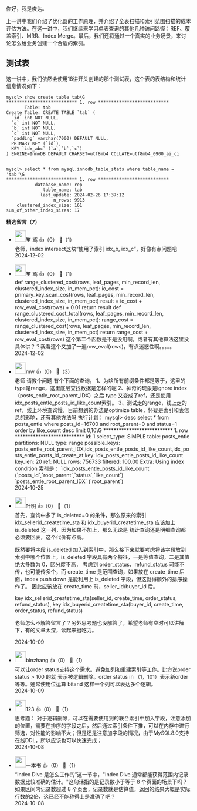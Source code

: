 你好，我是俊达。

上一讲中我们介绍了优化器的工作原理，并介绍了全表扫描和索引范围扫描的成本评估方法。在这一讲中，我们继续来学习单表查询的其他几种访问路径：REF、覆盖索引、MRR、Index Merge。最后，我们还将通过一个真实的业务场景，来讨论怎么给业务创建一个合适的索引。

## 测试表

这一讲中，我们依然会使用18讲开头创建的那个测试表，这个表的表结构和统计信息情况如下：

```plain
mysql> show create table tab\G
*************************** 1. row ***************************
       Table: tab
Create Table: CREATE TABLE `tab` (
  `id` int NOT NULL,
  `a` int NOT NULL,
  `b` int NOT NULL,
  `c` int NOT NULL,
  `padding` varchar(7000) DEFAULT NULL,
  PRIMARY KEY (`id`),
  KEY `idx_abc` (`a`,`b`,`c`)
) ENGINE=InnoDB DEFAULT CHARSET=utf8mb4 COLLATE=utf8mb4_0900_ai_ci


mysql> select * from mysql.innodb_table_stats where table_name = 'tab'\G
*************************** 1. row ***************************
           database_name: rep
              table_name: tab
             last_update: 2024-02-26 17:37:12
                  n_rows: 9913
    clustered_index_size: 161
sum_of_other_index_sizes: 17
```
<div><strong>精选留言（7）</strong></div><ul>
<li><img src="https://static001.geekbang.org/account/avatar/00/3c/4a/fe/7b6bd101.jpg" width="30px"><span>笙 鸢</span> 👍（0） 💬（1）<div>老师，index intersect这块“使用了索引 idx_b, idx_c”，好像有点问题吧</div>2024-12-02</li><br/><li><img src="https://static001.geekbang.org/account/avatar/00/3c/4a/fe/7b6bd101.jpg" width="30px"><span>笙 鸢</span> 👍（0） 💬（1）<div>def range_clustered_cost(rows, leaf_pages, min_record_len, clustered_index_size, in_mem_pct): io_cost = primary_key_scan_cost(rows, leaf_pages, min_record_len, clustered_index_size, in_mem_pct) result = io_cost + row_eval_cost(rows) + 0.01 return result
def range_clustered_cost_total(rows, leaf_pages, min_record_len, clustered_index_size, in_mem_pct): range_cost = range_clustered_cost(rows, leaf_pages, min_record_len, clustered_index_size, in_mem_pct) return range_cost + row_eval_cost(rows)
这个第二个函数是不是没用啊，或者有其他算法这里没具体讲？？我看这个又加了一遍row_eval(rows)，有点迷惑性啊。。。。。</div>2024-12-02</li><br/><li><img src="https://static001.geekbang.org/account/avatar/00/19/83/6a/6f04edbd.jpg" width="30px"><span>mw</span> 👍（0） 💬（3）<div>老师 请教个问题 有个下面的查询，
1、为啥所有前缀条件都是等于，这里的type是range，这里底层查找数据是怎样的呢
2、神奇的现象是ignore index（posts_entle_root_parent_IDX）之后 type 又变成了ref，还是使用idx_posts_entle_posts_id_like_count索引。
3、测试走的range，线上走的ref，线上环境查询慢，目前想到的办法是optimize table，怀疑是索引和表信息的影响，还有其他方法吗
执行计划：
mysql&gt; desc select * from posts_entle where posts_id=16700 and root_parent=0 and status=1 order by like_count desc limit 0,10\G
*************************** 1. row ***************************
           id: 1
  select_type: SIMPLE
        table: posts_entle
   partitions: NULL
         type: range
possible_keys: posts_entle_root_parent_IDX,idx_posts_entle_posts_id_like_count,idx_posts_entle_posts_id_create_at
          key: idx_posts_entle_posts_id_like_count
      key_len: 20
          ref: NULL
         rows: 756733
     filtered: 100.00
        Extra: Using index condition
索引是： `idx_posts_entle_posts_id_like_count` (`posts_id`,`root_parent`,`status`,`like_count`)
              `posts_entle_root_parent_IDX` (`root_parent`)</div>2024-10-25</li><br/><li><img src="https://static001.geekbang.org/account/avatar/00/15/8d/4d/992070e8.jpg" width="30px"><span>叶明</span> 👍（0） 💬（1）<div>首先，查询中多了 is_deleted=0 的条件，那么原来的索引 idx_sellerid_createtime_sta 和 idx_buyerid_createtime_sta 应该加上 is_deleted 这一列，因为如果不加上，那么无论是
统计查询还是明细查询都必须要回表，这个代价有点高。

既然要将字段 is_deleted 加入到索引中，那么接下来就要考虑将该字段放到索引中哪个位置上，is_deleted 字段具有两个特征，一是等值查询，二是其值绝大多数为 0，区分度不高，
考虑到 order_status、refund_status 可能不传，也可能传多个，而 create_time 是范围查询，如果放在 create_time 后面，index push down 是能利用上 is_deleted 字段，但这就得额外的排序操作了。
因此应该放在 create_time 前，seller_id&#47;buyer_id 后。

key idx_sellerid_createtime_sta(seller_id, create_time, order_status, refund_status), 
key idx_buyerid_createtime_sta(buyer_id, create_time, order_status, refund_status)

老师怎么不解答留言了？另外思考题也没解答了，希望老师有空时可以讲解下，有的文章太深，读起来挺吃力。</div>2024-10-09</li><br/><li><img src="https://thirdwx.qlogo.cn/mmopen/vi_32/Q3auHgzwzM59PTNiaDASVicbVaeWBU1WKmOgyHcqVtl85nDwAqDicib1EUKE2RRoU0x0vZctZO4kbPDUTTke8qKfAw/132" width="30px"><span>binzhang</span> 👍（0） 💬（1）<div>可以让order status支持这个需求。避免加列和重建索引等工作。比方说order status &gt; 100 的就 表示被逻辑删除。order status in （1，101）表示新order 等等。通常使用位运算 bitand 这样一个列可以表达多个逻辑。</div>2024-10-09</li><br/><li><img src="https://static001.geekbang.org/account/avatar/00/28/a1/d8/42252c48.jpg" width="30px"><span>123</span> 👍（0） 💬（1）<div>思考题：
对于逻辑删除，可以在需要使用到的联合索引中加入字段，注意添加的位置，需要在排序的字段之后，然后通过索引条件下推，可以在内存中进行筛选，对性能的影响不大；但是还是注意加字段的情况，由于MySQL8.0支持在线DDL，所以应该也可以快速完成；</div>2024-10-08</li><br/><li><img src="https://static001.geekbang.org/account/avatar/00/2a/39/93/f0247cf8.jpg" width="30px"><span>一本书</span> 👍（0） 💬（1）<div>“Index Dive 是怎么工作的”这一节中，&quot;Index Dive 通常都能获得范围内记录数据比较准确的估计。&quot;这句话指的是记录数小于等于 8 个页面的场景下吗？如果区间内记录数超过 8 个页面，记录数就是估算值，返回的结果大概是实际行数的2倍，这已经不能称得上是准确了吧？</div>2024-10-08</li><br/>
</ul>